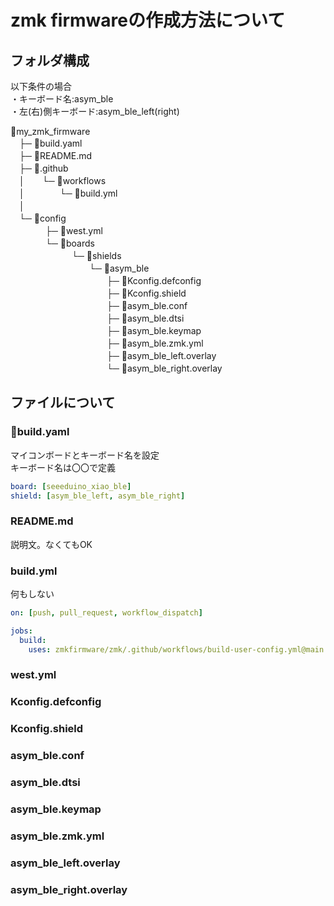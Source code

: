 # zmk firmwareの作成方法について
## フォルダ構成
以下条件の場合<br>
・キーボード名:asym_ble<br>
・左(右)側キーボード:asym_ble_left(right)<br>

📁my_zmk_firmware<br>
　├─ 📄build.yaml<br>
　├─ 📄README.md<br>
　├─ 📁.github<br>
　│　　└─ 📁workflows<br>
　│　　　　└─ 📄build.yml<br>
　│<br>
　└─ 📁config<br>
　　　　├─ 📄west.yml<br>
　　　　└─ 📁boards<br>
　　　　　　　└─ 📁shields<br>
　　　　　　　　　└─ 📁asym_ble<br>
　　　　　　　　　　　├─ 📄Kconfig.defconfig<br>
　　　　　　　　　　　├─ 📄Kconfig.shield<br>
　　　　　　　　　　　├─ 📄asym_ble.conf<br>
　　　　　　　　　　　├─ 📄asym_ble.dtsi<br>
　　　　　　　　　　　├─ 📄asym_ble.keymap<br>
　　　　　　　　　　　├─ 📄asym_ble.zmk.yml<br>
　　　　　　　　　　　├─ 📄asym_ble_left.overlay<br>
　　　　　　　　　　　└─ 📄asym_ble_right.overlay<br>

## ファイルについて

### 📄build.yaml
マイコンボードとキーボード名を設定<br>
キーボード名は〇〇で定義<br>
```yaml
board: [seeeduino_xiao_ble]
shield: [asym_ble_left, asym_ble_right]
```
### README.md
説明文。なくてもOK<br>
### build.yml
何もしない<br>
```yml
on: [push, pull_request, workflow_dispatch]

jobs:
  build:
    uses: zmkfirmware/zmk/.github/workflows/build-user-config.yml@main
```
### west.yml
### Kconfig.defconfig
### Kconfig.shield
### asym_ble.conf
### asym_ble.dtsi
### asym_ble.keymap
### asym_ble.zmk.yml
### asym_ble_left.overlay
### asym_ble_right.overlay

